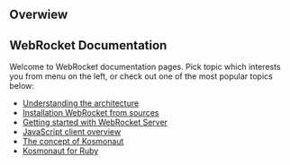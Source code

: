 Overwiew
---

## WebRocket Documentation

Welcome to WebRocket documentation pages. Pick topic which interests you
from menu on the left, or check out one of the most popular topics
below:

* [Understanding the architecture](/docs/getting-started/architecture/)
* [Installation WebRocket from sources](/docs/install/sources/)
* [Getting started with WebRocket Server](/docs/getting-started/server-first-steps/)
* [JavaScript client overview](/docs/javascript/overview/)
* [The concept of Kosmonaut](/docs/backends/kosmonaut-concept/)
* [Kosmonaut for Ruby](/docs/backends/kosmonaut-for-ruby/)
